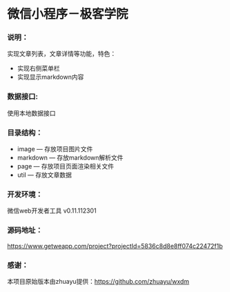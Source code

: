 # 微信小程序－极客学院

### 说明：

实现文章列表，文章详情等功能，特色：
- 实现右侧菜单栏
- 实现显示markdown内容

### 数据接口:

使用本地数据接口

### 目录结构：

- image — 存放项目图片文件
- markdown — 存放markdown解析文件
- page — 存放项目页面渲染相关文件
- util — 存放文章数据

### 开发环境：

微信web开发者工具 v0.11.112301

### 源码地址：

https://www.getweapp.com/project?projectId=5836c8d8e8ff074c22472f1b

### 感谢：

本项目原始版本由zhuayu提供：https://github.com/zhuayu/wxdm
